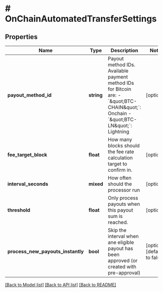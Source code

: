# # OnChainAutomatedTransferSettings

## Properties

Name | Type | Description | Notes
------------ | ------------- | ------------- | -------------
**payout_method_id** | **string** | Payout method IDs. Available payment method IDs for Bitcoin are:   - &#x60;\&quot;BTC-CHAIN\&quot;&#x60;: Onchain    -&#x60;\&quot;BTC-LN\&quot;&#x60;: Lightning | [optional]
**fee_target_block** | **float** | How many blocks should the fee rate calculation target to confirm in. | [optional]
**interval_seconds** | **mixed** | How often should the processor run | [optional]
**threshold** | **float** | Only process payouts when this payout sum is reached. | [optional]
**process_new_payouts_instantly** | **bool** | Skip the interval when ane eligible payout has been approved (or created with pre-approval) | [optional] [default to false]

[[Back to Model list]](../../README.md#models) [[Back to API list]](../../README.md#endpoints) [[Back to README]](../../README.md)
